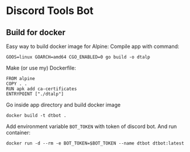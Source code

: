 # Discord Tools Bot

## Build for docker

Easy way to build docker image for Alpine:
Compile app with command:

`GOOS=linux GOARCH=amd64 CGO_ENABLED=0 go build -o dtalp`

Make (or use my) Dockerfile:

```
FROM alpine
COPY . .
RUN apk add ca-certificates
ENTRYPOINT ["./dtalp"]
```

Go inside app directory and build docker image

`docker build -t dtbot .`

Add environment variable `BOT_TOKEN` with token of discord bot.
And run container:

`docker run -d --rm -e BOT_TOKEN=$BOT_TOKEN --name dtbot dtbot:latest`
